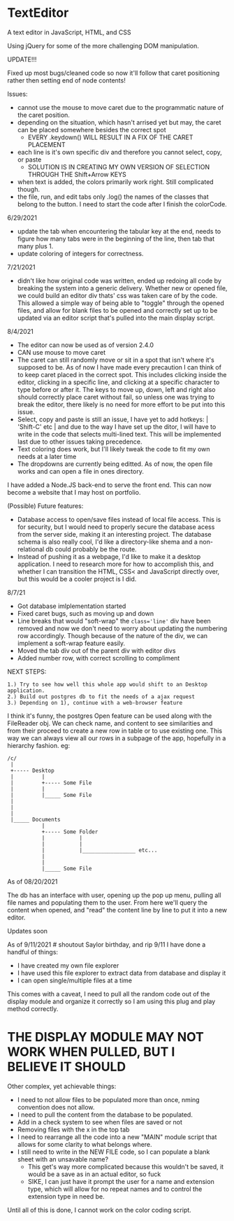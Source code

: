 # TextEditor

A text editor in JavaScript, HTML, and CSS

Using jQuery for some of the more challenging DOM manipulation.

UPDATE!!!

Fixed up most bugs/cleaned code so now it'll follow that caret positioning rather then setting end of node contents!

Issues: 
- cannot use the mouse to move caret due to the programmatic nature of the caret position.
- depending on the situation, which hasn't arrised yet but may, the caret can be placed somewhere besides the correct spot
    - EVERY .keydown() WILL RESULT IN A FIX OF THE CARET PLACEMENT
- each line is it's own specific div and therefore you cannot select, copy, or paste
    - SOLUTION IS IN CREATING MY OWN VERSION OF SELECTION THROUGH THE Shift+Arrow KEYS
- when text is added, the colors primarily work right. Still complicated though.
- the file, run, and edit tabs only .log() the names of the classes that belong to the button. I need to start the code after I finish the colorCode.

6/29/2021
- update the tab when encountering the tabular key at the end, needs to figure how many tabs were in the beginning of the line, then tab that many plus 1.
- update coloring of integers for correctness.

7/21/2021
- didn't like how original code was written, ended up redoing all code by breaking the system into a generic delivery. Whether new or opened file, we could build an editor div thats' css was taken care of by the code. This allowed a simple way of being able to "toggle" through the opened files, and allow for blank files to be opened and correctly set up to be updated via an editor script that's pulled into the main display script. 

8/4/2021
- The editor can now be used as of version 2.4.0
- CAN use mouse to move caret
- The caret can still randomly move or sit in a spot that isn't where it's supposed to be. As of now I have made every precaution I can think of to keep caret placed in the correct spot. This includes clicking inside the editor, clicking in a specific line, and clicking at a specific character to type before or after it. The keys to move up, down, left and right also should correctly place caret without fail, so unless one was trying to break the editor, there likely is no need for more effort to be put into this issue.
- Select, copy and paste is still an issue, I have yet to add hotkeys: | 'Shift-C' etc | and due to the way I have set up the ditor, I will have to write in the code that selects multi-lined text. This will be implemented last due to other issues taking precedence.
- Text coloring does work, but I'll likely tweak the code to fit my own needs at a later time
- The dropdowns are currently being editted. As of now, the open file works and can open a file in ones directory.

I have added a Node.JS back-end to serve the front end. This can now become a website that I may host on portfolio.

(Possible) Future features:
- Database access to open/save files instead of local file access. This is for security, but I would need to properly secure the database acess from the server side, making it an interesting project. The database schema is also really cool, I'd like a directory-like shema and a non-relational db could probably be the route.
- Instead of pushing it as a webpage, I'd like to make it a desktop application. I need to research more for how to accomplish this, and whether I can transition the HTML, CSS< and JavaScript directly over, but this would be a cooler project is I did.


8/7/21
- Got database imlplementation started
- Fixed caret bugs, such as moving up and down
- Line breaks that would "soft-wrap" the `class='line'` div have been removed and now we don't need to worry about updating the numbering row accordingly. Though because of the nature of the div, we can implement a soft-wrap feature easily.
- Moved the tab div out of the parent div with editor divs
- Added number row, with correct scrolling to compliment

NEXT STEPS:

    1.) Try to see how well this whole app would shift to an Desktop application.
    2.) Build out postgres db to fit the needs of a ajax request
    3.) Depending on 1), continue with a web-browser feature

I think it's funny, the postgres Open feature can be used along with the FileReader obj. We can check name, and content to see similarities and from their proceed to create a new row in table or to use existing one. This way we can always view all our rows in a subpage of the app, hopefully in a hierarchy fashion. eg:

    /c/
     |
     +----- Desktop
     |         |
     |         +----- Some File
     |         |
     |         |_____ Some File
     |
     |
     |
     |_____ Documents
               |
               +----- Some Folder
               |           |
               |           |
               |           |_________________ etc...
               |           
               |           
               |_____ Some File

As of 08/20/2021

The db has an interface with user, opening up the pop up menu, pulling all file names and populating them to the user. From here we'll query the content when opened, and "read" the content line by line to put it into a new editor.

Updates soon

As of 9/11/2021  # shoutout Saylor birthday, and rip 9/11
I have done a handful of things:
- I have created my own file explorer
- I have used this file explorer to extract data from database and display it
- I can open single/multiple files at a time

This comes with a caveat, I need to pull all the random code out of the display module and organize it correctly so I am using this plug and play method correctly.

# THE DISPLAY MODULE MAY NOT WORK WHEN PULLED, BUT I BELIEVE IT SHOULD

Other complex, yet achievable things:
- I need to not allow files to be populated more than once, nming convention does not allow.
- I need to pull the content from the database to be populated.
- Add in a check system to see when files are saved or not
- Removing files with the x in the top tab
- I need to rearrange all the code into a new "MAIN" module script that allows for some clarity to what belongs where.
- I still need to write in the NEW FILE code, so I can populate a blank sheet with an unsavable name? 
    - This get's way more complicated because this wouldn't be saved, it would be a save as in an actual editor, so fuck
    - SIKE, I can just have it prompt the user for a name and extension type, which will allow for no repeat names and to control the extension type in need be.


Until all of this is done, I cannot work on the color coding script. 
